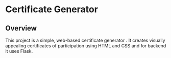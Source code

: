 # Certificate Generator 

## Overview

This project is a simple, web-based certificate generator . It creates visually appealing certificates of participation using HTML and CSS and for backend it uses Flask.



